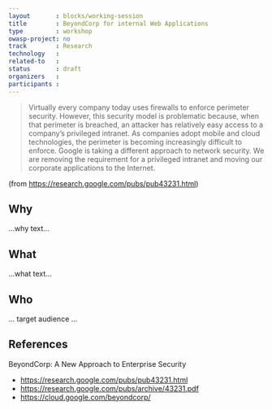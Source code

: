 ```yaml
---
layout       : blocks/working-session
title        : BeyondCorp for internal Web Applications
type         : workshop
owasp-project: no
track        : Research
technology   :
related-to   :
status       : draft
organizers   :
participants :
---
```


> Virtually every company today uses firewalls to enforce perimeter security. However, this security model is problematic because, when that perimeter is breached, an attacker has relatively easy access to a company’s privileged intranet. As companies adopt mobile and cloud technologies, the perimeter is becoming increasingly difficult to enforce. Google is taking a different approach to network security. We are removing the requirement for a privileged intranet and moving our corporate applications to the Internet.

(from https://research.google.com/pubs/pub43231.html)

## Why

...why text...

## What

...what text...

## Who

... target audience ...

## References

BeyondCorp: A New Approach to Enterprise Security

 - https://research.google.com/pubs/pub43231.html
 - https://research.google.com/pubs/archive/43231.pdf
 - https://cloud.google.com/beyondcorp/